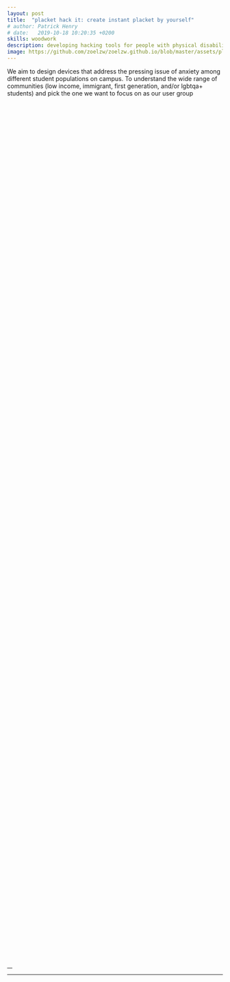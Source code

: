 ```yaml
---
layout: post
title:  "placket hack it: create instant placket by yourself"
# author: Patrick Henry
# date:   2019-10-18 10:20:35 +0200
skills: woodwork
description: developing hacking tools for people with physical disabilities
image: https://github.com/zoelzw/zoelzw.github.io/blob/master/assets/placket.png?raw=true
---
```


<div class="row">
  <div class="col-md-6">
    <p> 
    We aim to design devices that address the pressing issue of anxiety among different student populations on campus. To understand the wide range of communities (low income, immigrant, first generation, and/or lgbtqa+ students) and pick the one we want to focus on as our user group
    </p>
  </div>

  <div class="col-md-6">
    <div class="img-fluid rounded mt-2 mb-2 mb-md-0" style="background-image: url(https://github.com/zoelzw/zoelzw.github.io/blob/master/assets/placket.png?raw=true);  height: 50vh; background-position:center;">
  </div>
</div><hr width="12">


<div class="row">
  <hr>
  <div class="col-md-6">
     <div class="img-fluid rounded mt-2 mb-2 mb-md-0" style="background-image: url({{ page.image }});  height: 50vh; background-position:center;">
     </div>
  </div>
  
  <div class="col-md-6">
   <p> 
        People always say that history repeats itself, and I think history also shines a light on the unknown future, or at least we can find some patterns from the past to guide ourselves in present.
    I recently watched Prof. Jessica Glasscock’s talk on the evolution of eyewear, which briefly covers the history of fashionable eyewear. The transformation of eyewear as objects of necessity into objects of desire enhanced my belief in inclusive design particularly in clothing and gave me a different angle to reevaluate today’s advocacy of inclusive design.
   </p>
  </div>
</div>